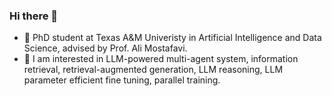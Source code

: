 ### Hi there 👋

- 🔭 PhD student at Texas A&M Univeristy in Artificial Intelligence and Data Science, advised by Prof. Ali Mostafavi.
- 🌱 I am interested in LLM-powered multi-agent system, information retrieval, retrieval-augmented generation, LLM reasoning, LLM parameter efficient fine tuning, parallel training.
